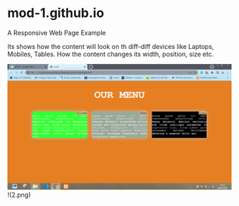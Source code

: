 # mod-1.github.io
A Responsive Web Page Example

Its shows how the content will look on th diff-diff devices like Laptops, Mobiles, Tables.
How the content changes its width, position, size etc.

![mod](Capture.PNG)
!(2.png)
